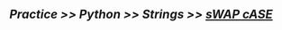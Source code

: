 ## ***Practice >> Python >> Strings >> [sWAP cASE](https://www.hackerrank.com/challenges/swap-case/problem)***
